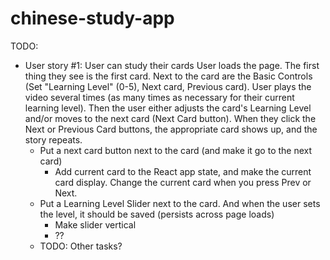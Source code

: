 # chinese-study-app

TODO:
* User story #1: User can study their cards
   User loads the page.  The first thing they see is the first card.  Next to the card are the Basic Controls (Set "Learning Level" (0-5), Next card, Previous card).  User plays the video several times (as many times as necessary for their current learning level).  Then the user either adjusts the card's Learning Level and/or moves to the next card (Next Card button).  When they click the Next or Previous Card buttons, the appropriate card shows up, and the story repeats.
     * Put a next card button next to the card (and make it go to the next card)
        * Add current card to the React app state, and make the current card display.  Change the current card when you press Prev or Next.
     * Put a Learning Level Slider next to the card.  And when the user sets the level, it should be saved (persists across page loads)
       - Make slider vertical
       - ??
     * TODO: Other tasks?